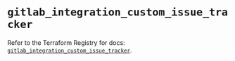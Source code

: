 # `gitlab_integration_custom_issue_tracker`

Refer to the Terraform Registry for docs: [`gitlab_integration_custom_issue_tracker`](https://registry.terraform.io/providers/gitlabhq/gitlab/17.0.0/docs/resources/integration_custom_issue_tracker).

